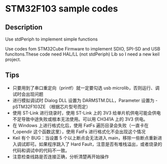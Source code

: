 # STM32F103 sample codes

## Description

Use stdPeriph to implement simple functions

Use codes fom STM32Cube Firmware to implement SDIO, SPI-SD and USB funcitons.These code need HAL/LL (not stdPeriph) Lib so I need a new keil project.

## Tips

- 只要用到了串口重定向（printf）就一定要勾选 usb microlib，否则运行、调试时会出现问题
- 进行模拟调试时 Dialog DLL 设置为 DARMSTM.DLL，Parameter 设置为 -pSTM32F103ZE （根据芯片型号而定）
- 使用 ST-Link 进行烧录时，使用 ST-Link 上的 3V3 给单片机供电可能会供电不足导致中途失败或根本无法使用。可以用 CH341A 上的 3V3 供电。
- 在 Windows 上进行格式化后，使用 FatFs 遍历目录会失败（一直卡在 f_opendir 这个函数这里），使用 FatFs 进行格式化不会出现这个情况
- Keil 有个 BUG：当设置 5 个以上断点会无法进入 main，移除一些断点重新进入调试即可。如果程序跳入了 Hard Fault，注意是否有堆栈溢出，或者烧录的代码和调试中的代码不一致。
- 注意检查线路是否连接正确，分析清楚再开始操作